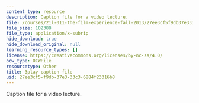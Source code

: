```yaml
---
content_type: resource
description: Caption file for a video lecture.
file: /courses/21l-011-the-film-experience-fall-2013/27ee3cf5f9db37e333c36884f23316b8_0jWfHFBLnv0.srt
file_size: 102388
file_type: application/x-subrip
hide_download: true
hide_download_original: null
learning_resource_types: []
license: https://creativecommons.org/licenses/by-nc-sa/4.0/
ocw_type: OCWFile
resourcetype: Other
title: 3play caption file
uid: 27ee3cf5-f9db-37e3-33c3-6884f23316b8
---
```

Caption file for a video lecture.